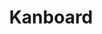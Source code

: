 ---
draft: false
title: Kanboard
content:
  id: kanboard
  name: Kanboard
  website: https://kanboard.org/
  short_description: Kanban project management software
---